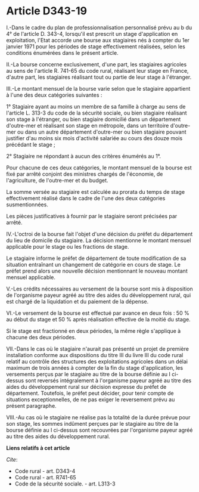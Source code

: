 # Article D343-19

I.-Dans le cadre du plan de professionnalisation personnalisé prévu au b du 4° de l'article D. 343-4, lorsqu'il est prescrit
un stage d'application en exploitation, l'Etat accorde une bourse aux stagiaires nés à compter du 1er janvier 1971 pour les
périodes de stage effectivement réalisées, selon les conditions énumérées dans le présent article. 

II.-La bourse concerne exclusivement, d'une part, les stagiaires agricoles au sens de l'article R. 741-65 du code rural,
réalisant leur stage en France, d'autre part, les stagiaires réalisant tout ou partie de leur stage à l'étranger. 

III.-Le montant mensuel de la bourse varie selon que le stagiaire appartient à l'une des deux catégories suivantes : 

1° Stagiaire ayant au moins un membre de sa famille à charge au sens de l'article L. 313-3 du code de la sécurité sociale, ou
bien stagiaire réalisant son stage à l'étranger, ou bien stagiaire domicilié dans un département d'outre-mer et réalisant son
stage en métropole, dans un territoire d'outre-mer ou dans un autre département d'outre-mer ou bien stagiaire pouvant
justifier d'au moins six mois d'activité salariée au cours des douze mois précédant le stage ; 

2° Stagiaire ne répondant à aucun des critères énumérés au 1°. 

Pour chacune de ces deux catégories, le montant mensuel de la bourse est fixé par arrêté conjoint des ministres chargés de
l'économie, de l'agriculture, de l'outre-mer et du budget. 

La somme versée au stagiaire est calculée au prorata du temps de stage effectivement réalisé dans le cadre de l'une des deux
catégories susmentionnées. 

Les pièces justificatives à fournir par le stagiaire seront précisées par arrêté. 

IV.-L'octroi de la bourse fait l'objet d'une décision du préfet du département du lieu de domicile du stagiaire. La décision
mentionne le montant mensuel applicable pour le stage ou les fractions de stage. 

Le stagiaire informe le préfet de département de toute modification de sa situation entraînant un changement de catégorie en
cours de stage. Le préfet prend alors une nouvelle décision mentionnant le nouveau montant mensuel applicable.

V.-Les crédits nécessaires au versement de la bourse sont mis à disposition de l'organisme payeur agréé au titre des aides du
développement rural, qui est chargé de la liquidation et du paiement de la dépense. 

VI.-Le versement de la bourse est effectué par avance en deux fois : 50 % au début du stage et 50 % après réalisation
effective de la moitié du stage. 

Si le stage est fractionné en deux périodes, la même règle s'applique à chacune des deux périodes. 

VII.-Dans le cas où le stagiaire n'aurait pas présenté un projet de première installation conforme aux dispositions du titre
III du livre III du code rural relatif au contrôle des structures des exploitations agricoles dans un délai maximum de trois
années à compter de la fin du stage d'application, les versements perçus par le stagiaire au titre de la bourse définie au I
ci-dessus sont reversés intégralement à l'organisme payeur agréé au titre des aides du développement rural sur décision
expresse du préfet de département. Toutefois, le préfet peut décider, pour tenir compte de situations exceptionnelles, de ne
pas exiger le reversement prévu au présent paragraphe. 

VIII.-Au cas où le stagiaire ne réalise pas la totalité de la durée prévue pour son stage, les sommes indûment perçues par le
stagiaire au titre de la bourse définie au I ci-dessus sont recouvrées par l'organisme payeur agréé au titre des aides du
développement rural.

**Liens relatifs à cet article**

_Cite_:

  - Code rural - art. D343-4
  - Code rural - art. R741-65
  - Code de la sécurité sociale. - art. L313-3
